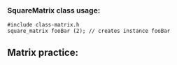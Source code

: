 ### SquareMatrix class usage:
```
#include class-matrix.h
square_matrix fooBar (2); // creates instance fooBar
```
## Matrix practice:
<!-- todo: add examples on how to use square_matrix class -->
